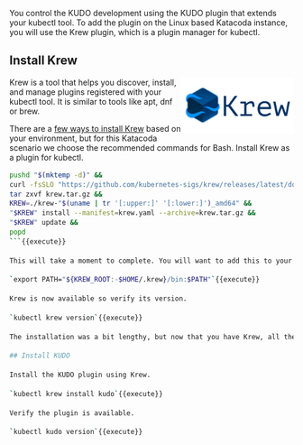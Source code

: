 You control the KUDO development using the KUDO plugin that extends your kubectl tool. To add the plugin on the Linux based Katacoda instance, you will use the Krew plugin, which is a plugin manager for kubectl.

## Install Krew

<img align="right" src="./assets/krew.png" width="200">

Krew is a tool that helps you discover, install, and manage plugins registered with your kubectl tool. It is similar to tools like apt, dnf or brew.

There are a [few ways to install Krew](https://krew.sigs.k8s.io/docs/user-guide/setup/install/) based on your environment, but for this Katacoda scenario we choose the recommended commands for Bash. Install Krew as a plugin for kubectl.

```bash
pushd "$(mktemp -d)" &&
curl -fsSLO "https://github.com/kubernetes-sigs/krew/releases/latest/download/krew.{tar.gz,yaml}" &&
tar zxvf krew.tar.gz &&
KREW=./krew-"$(uname | tr '[:upper:]' '[:lower:]')_amd64" &&
"$KREW" install --manifest=krew.yaml --archive=krew.tar.gz &&
"$KREW" update &&
popd
```{{execute}}

This will take a moment to complete. You will want to add this to your system path.

`export PATH="${KREW_ROOT:-$HOME/.krew}/bin:$PATH"`{{execute}}

Krew is now available so verify its version.

`kubectl krew version`{{execute}}

The installation was a bit lengthy, but now that you have Krew, all the other plugin installations are clean and neat. First and foremost, Krew is a collector of cmore than 110 plugins.

## Install KUDO

Install the KUDO plugin using Krew.

`kubectl krew install kudo`{{execute}}

Verify the plugin is available.

`kubectl kudo version`{{execute}}
